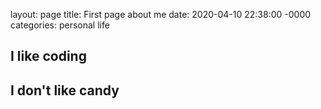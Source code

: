 layout: page
title: First page about me
date: 2020-04-10 22:38:00 -0000
categories: personal life

## I like coding

## I don't like candy
